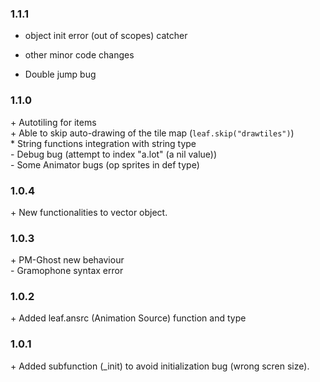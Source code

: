 ### 1.1.1
+ object init error (out of scopes) catcher
* other minor code changes
- Double jump bug

### 1.1.0
\+ Autotiling for items<br/>
\+ Able to skip auto-drawing of the tile map (`leaf.skip("drawtiles")`)<br/>
\* String functions integration with string type<br/>
\- Debug bug (attempt to index "a.lot" (a nil value))<br/>
\- Some Animator bugs (op sprites in def type)<br/>

### 1.0.4
\+ New functionalities to vector object.

### 1.0.3
\+ PM-Ghost new behaviour<br/>
\- Gramophone syntax error

### 1.0.2
\+ Added leaf.ansrc (Animation Source) function and type

### 1.0.1
\+ Added subfunction (\_init) to avoid initialization bug (wrong scren size).
